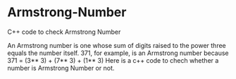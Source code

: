 # Armstrong-Number
C++ code to check Armstrong Number

An Armstrong number is one whose sum of digits raised to the power three equals the number itself. 
371, for example, is an Armstrong number because 
371 = (3** 3) + (7** 3) + (1** 3)
Here is a c++ code to chech whether a number is Armstrong Number or not.
